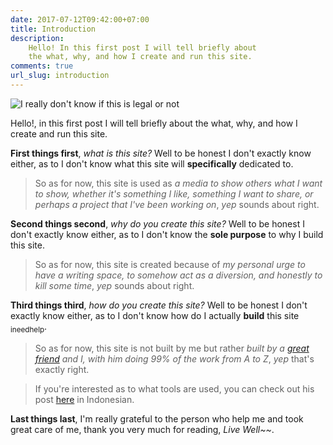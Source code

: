 ```yaml
---
date: 2017-07-12T09:42:00+07:00
title: Introduction
description:
    Hello! In this first post I will tell briefly about
    the what, why, and how I create and run this site.
comments: true
url_slug: introduction
---
```

![I really don't know if this is legal or not](https://www.maciejratajski.com/sites/default/files/work/image/ratajski-this-is-an-image-of-a-setence.jpg)

Hello!, in this first post I will tell briefly about the what, why, and how I create and run this site.


__First things first__, *what is this site?* Well to be honest I don't exactly know either, as to I don't know what this site will **specifically** dedicated to.

> So as for now, this site is used as *a media to show others what I want to show, whether it's something I like, something I want to share, or perhaps a project that I've been working on*, *yep* sounds about right.


__Second things second__, *why do you create this site?* Well to be honest I don't exactly know either, as to I don't know the **sole purpose** to why I build this site.

> So as for now, this site is created because of *my personal urge to have a writing space, to somehow act as a diversion, and honestly to kill some time*, *yep* sounds about right.


__Third things third__, *how do you create this site?* Well to be honest I don't exactly know either, as to I don't know how do I actually **build** this site <sub>ineedhelp</sub>.

> So as for now, this site is not built by me but rather *built by a [great friend](https://laymonage.com/ "laymonage") and I, with him doing 99% of the work from A to Z*, *yep* that's exactly right.

> If you're interested as to what tools are used, you can check out his post [here](https://laymonage.com/mula/ "Mula (ID)") in Indonesian.


__Last things last__, I'm really grateful to the person who help me and took great care of me, thank you very much for reading, *Live Well\~~*.
